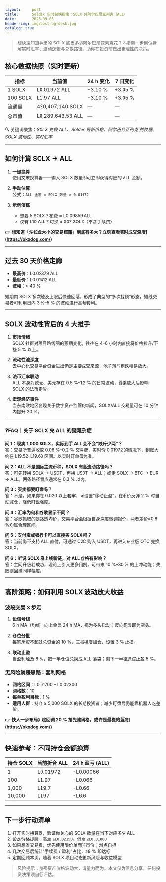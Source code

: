 ```yaml
---
layout:     post
title:      Soldex 实时兑换指南：SOLX 兑阿尔巴尼亚列克（ALL）
date:       2025-09-05
header-img: img/post-bg-desk.jpg
catalog: true
---
```


> 想快速知道手里的 SOLX 能当多少阿尔巴尼亚列克花？本指南一步到位拆解实时汇率、波动逻辑与兑换路径，助你在投资前做出更理性的决策。

## 核心数据快照（实时更新）

| 指标           | 当前值          | 24 h 变化 | 7 日变化 |
| -------------- | --------------- | --------- | -------- |
| 1 SOLX         | L0.01972 ALL    | -3.10 %   | +3.05 %  |
| 100 SOLX       | L1.97 ALL       | -3.10 %   | +3.05 %  |
| 流通量         | 420,407,140 SOLX | —        | —        |
| 总市值         | L8,289,643.53 ALL | —        | —        |

🔍 关键词聚焦：*SOLX 兑换 ALL*、*Soldex 最新价格*、*阿尔巴尼亚列克 兑换器*、*SOLX 波动性*、*实时汇率*

---

## 如何计算 SOLX → ALL

1. **一键换算**  
   使用文末换算器——输入 SOLX 数量即可立即获得对应的 ALL 金额。

2. **手动估算**  
   公式：`ALL 金额 = SOLX 数量 × 0.01972`

3. **示例演练**  
   - 想要 5 SOLX？花费 ≈ L0.09859 ALL  
   - 仅有 L10 ALL？可换 ≈ 507 SOLX（不含手续费）

👉 **想知道「沙拉盘大小的交易窟窿」到底有多大？立刻查看实时成交深度](https://okxdog.com/)**

---

## 过去 30 天价格走廊

- **最高价**：L0.02379 ALL  
- **最低价**：L0.01412 ALL  
- **波幅**：≈ 40 %

短期内 SOLX 多次触及上限后快速回落，形成了典型的“多次探顶”形态，短线交易者可利用日内 3 %–5 % 的波动进行高频套利。

---

## SOLX 波动性背后的 4 大推手

1. **市场情绪**  
   SOLX 社群对项目路线图的预期变化，往往在 4–6 小时内直接将价格拉升/下挫 5 % 以上。

2. **流动性池深度**  
   去中心化交易平台资金进出仍是主要成交来源，池子薄时刻跌幅易放大。

3. **法币汇率联动**  
   ALL 本身对欧元、美元存在 0.5 %–1.2 % 的日常波动，叠乘放大后影响 SOLX 的法币定价。

4. **宏观经济事件**  
   当东南欧地区出现关于数字资产监管的新闻，SOLX/ALL 交易量可在 10 分钟内提升 20 %。

---

### ❓FAQ｜关于 SOLX 兑 ALL 的疑难杂症

**问 1：现卖 1,000 SOLX，实际到手 ALL 会不会“缺斤少两”？**  
答：交易所普遍收取 0.08 %–0.2 % 交易费，实时价 0.01972 的情况下，到账大约在 L19.52–L19.68 区间。以实时订单簿为准。

**问 2：ALL 不是国际主流币种，SOLX 有高流动路径吗？**  
答：可先转换 SOLX → USDT，再换 USDT → ALL；或走 SOLX → BTC → EUR → ALL。两条路径滑点通常在 0.3 % 以内。

**问 3：买卖都要盯盘吗？**  
答：不是。如果你在 0.020 以上套牢，可设置“移动止盈”，在币价反弹 2 % 时自动减仓，降低盯盘强度。

**问 4：汇率为何和谷歌显示不同？**  
答：谷歌抓取的是路透均价，交易平台会根据自身深度微调报价，两者差价≤0.8 %均属合理区间。

**问 5：支付宝或银行卡可以直接买 SOLX 吗？**  
答：当前尚不支持 ALL 直付，可通过 C2C 购入 USDT，再进入专业版 OTC 兑换 SOLX。

**问 6：听说 SOLX 将上线新链，对 ALL 价格有影响？**  
答：主网升级若成功，理论上引入更多用例，可带来 10 %–30 % 的上冲动能；失败则回撤同样幅度。

---

## 高阶策略：如何利用 SOLX 波动放大收益

### 波段交易 3 步走

1. **设信号线**  
   6 h MA（均线）向上金叉 24 h MA，视为多头启动；反向死叉即为空头。

2. **仓位分批**  
   每笔斥资不超过总资金的 10 %，三档梯度加仓，设置 3 % 止损。

3. **联动止盈**  
   当盈利触及 8 %，把一半仓位兑换成 ALL 落袋；剩下一半挂追踪止盈 5 %。

### 无风险躺赚思路：套利网格

- **网格区间**：L0.01700 – L0.02300  
- **网格数**：10  
- **每单盈利目标**：1 %  
- **适用人群**：持仓 ≥ 5,000 SOLX 的长期投资者；减少盯盘后仍能靠机器人吃差价。

👉 **快人一步布局》趁回调 20 % 抢先建网格，或许是最稳的蓝海](https://okxdog.com/)**

---

## 快速参考：不同持仓金额换算

| 持仓 SOLX | 当前折合 ALL | 24 h 盈亏 (ALL) |
| --------- | ------------ | ---------------- |
| 1         | L0.01972     | -L0.00066        |
| 100       | L1.97        | -L0.066          |
| 1,000     | L19.7        | -L0.66           |
| 10,000    | L197         | -L6.6            |

---

## 下一步行动清单

1. 打开实时换算器，验证你关心的 SOLX 数量在当下对应多少 ALL  
2. 设定价格提醒：高点 `≥L0.02150`，低点 `≤L0.01800`  
3. 如果想省交易费，优先使用限价单而非市价；滑点自担  
4. 几次交易后统计“手续费 / 盈利”占比，≤8 % 即达标  
5. 定期回顾本页，随着 SOLX 项目动态更新风险与收益模型

> 风险提示：加密资产价格波动大，请量力而为。本文仅为信息分享，任何投资决策须自行评估。